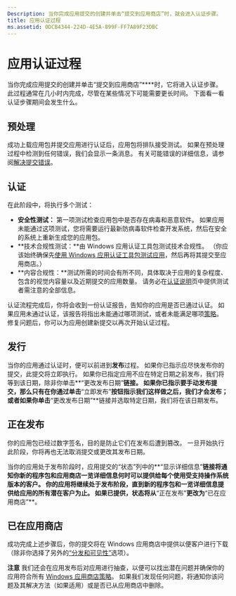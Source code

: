 ```yaml
---
Description: 当你完成应用提交的创建并单击“提交到应用商店”时，就会进入认证步骤。
title: 应用认证过程
ms.assetid: 0DCB4344-224D-4E5A-899F-FF7A89F23DBC
---
```


# 应用认证过程


当你完成应用提交的创建并单击“提交到应用商店”****时，它将进入认证步骤。 此过程通常在几小时内完成，尽管在某些情况下可能需要更长时间。 下面看一看认证步骤期间会发生什么。

## 预处理

成功上载应用包并提交应用进行认证后，应用包将排队接受测试。 如果在预处理过程中检测到任何错误，我们会显示一条消息。 有关可能错误的详细信息，请参阅[解决提交错误](resolve-submission-errors.md)。

## 认证

在此阶段中，将执行多个测试：

-   **安全性测试：** 第一项测试检查应用包中是否存在病毒和恶意软件。 如果应用未能通过这项测试，您将需要运行最新防病毒软件检查开发系统，然后在安全的系统上重新生成您的应用包。
-   **技术合规性测试：**由 Windows 应用认证工具包测试技术合规性。 （你应该始终确保先[使用 Windows 应用认证工具包测试应用](../debug-test-perf/windows-app-certification-kit.md)，然后再将其提交至应用商店。）
-   **内容合规性：**测试所需的时间会有所不同，具体取决于应用的复杂程度、包含的视觉内容量以及近期提交的应用数量。 请务必在[认证说明](notes-for-certification.md)页中提供测试者需注意的全部信息。

认证流程完成后，你将会收到一份认证报告，告知你的应用是否已通过认证。 如果应用未通过认证，该报告将指出未能通过哪项测试，或者未能满足哪项[策略](https://msdn.microsoft.com/library/windows/apps/dn764944)。 修复问题后，你可以为应用创建新提交以再次开始认证过程。

## 发行

当你的应用通过认证时，便可以前进到**发布**过程。 如果你已指示应尽快发布你的提交，此提交将立即执行。 如果你已指定应用不应在特定日期之前发布，我们将等到该日期，除非你单击**“更改发布日期”**链接。 如果你已指示要手动发布提交，那么只有在你通过单击**“立即发布”**按钮指示我们这样做之后，我们才会发布；或者如果你单击**“更改发布日期”**链接并选取特定日期，我们将在该日期发布。

## 正在发布

你的应用包已经过数字签名，目的是防止它们在发布后遭到篡改。 一旦开始执行此阶段，你将再也无法取消提交或更改其发布日期。

当你的应用处于发布阶段时，应用提交的“状态”列中的**“显示详细信息”**链接将通知你新的程序包和应用商店一览详细信息何时可以提供给每个使用受支持操作系统版本的客户。 你的应用将继续处于发布阶段，直到新的程序包和一览详细信息提供给应用的所有潜在客户为止。 如果已提供，状态将从**“正在发布”**更改为**“已在应用商店”**。 

## 已在应用商店 

成功完成上述步骤后，你的提交将在 Windows 应用商店中提供以便客户进行下载（除非你选择了另外的[“分发和可见性”](set-app-pricing-and-availability.md#distribution-and-visibility)选项）。

**注意** 我们还会在应用发布后对应用进行抽查，以便可以找出潜在问题并确保你的应用符合所有 [Windows 应用商店策略](https://msdn.microsoft.com/library/windows/apps/dn764944)。 如果我们发现任何问题，将通知你该问题及其解决方法（如果适用）或是否已从应用商店中删除。

 

 

 






<!--HONumber=Mar16_HO5-->


